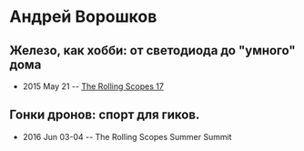# Андрей Ворошков

## Железо, как хобби: от светодиода до &quot;умного&quot; дома
- 2015 May 21 -- [The Rolling Scopes 17](https://www.youtube.com/watch?v=rcM1hNBzTD0)    
## Гонки дронов: спорт для гиков.
- 2016 Jun 03-04 -- The Rolling Scopes Summer Summit    
